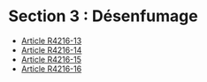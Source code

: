 #  Section 3 : Désenfumage

* [Article R4216-13](./LEGIARTI000018532412.md)
* [Article R4216-14](./LEGIARTI000018532410.md)
* [Article R4216-15](./LEGIARTI000018532408.md)
* [Article R4216-16](./LEGIARTI000018532406.md)
